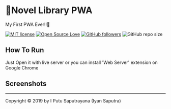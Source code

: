 # 📱Novel Library PWA

My First PWA Ever!!🤟

[![MIT license](http://img.shields.io/badge/license-MIT-brightgreen.svg)](http://opensource.org/licenses/MIT)
[![Open Source Love](https://badges.frapsoft.com/os/v1/open-source.svg?v=102)](https://github.com/ellerbrock/open-source-badge/)
[![GitHub followers](https://img.shields.io/github/followers/iyansr?style=social)](https://github.com/iyansr?tab=followers)
![GitHub repo size](https://img.shields.io/github/repo-size/iyansr/novel-library-pwa)

## How To Run

Just Open it with live server or you can install 'Web Server' extension on Google Chrome

## Screenshots

---

Copyright © 2019 by I Putu Saputrayana (Iyan Saputra)
